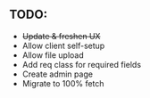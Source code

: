 ## TODO:
* ~~Update & freshen UX~~
* Allow client self-setup
* Allow file upload
* Add req class for required fields
* Create admin page
* Migrate to 100% fetch